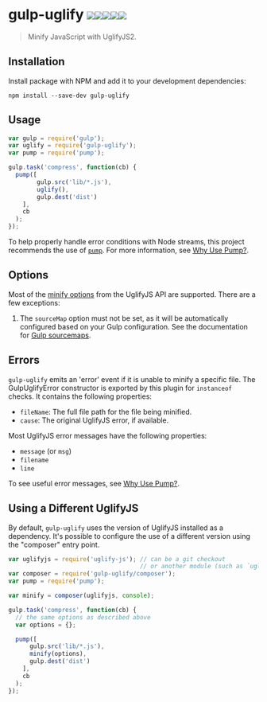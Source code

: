 # gulp-uglify [![][travis-shield-img]][travis-shield][![][appveyor-shield-img]][appveyor-shield][![][npm-dl-shield-img]][npm-shield][![][npm-v-shield-img]][npm-shield][![][coveralls-shield-img]][coveralls-shield]

> Minify JavaScript with UglifyJS2.

## Installation

Install package with NPM and add it to your development dependencies:

`npm install --save-dev gulp-uglify`

## Usage

```javascript
var gulp = require('gulp');
var uglify = require('gulp-uglify');
var pump = require('pump');

gulp.task('compress', function(cb) {
  pump([
        gulp.src('lib/*.js'),
        uglify(),
        gulp.dest('dist')
    ],
    cb
  );
});
```

To help properly handle error conditions with Node streams, this project
recommends the use of [`pump`](https://github.com/mafintosh/pump). For more
information, see [Why Use Pump?](docs/why-use-pump/README.md#why-use-pump).

## Options

Most of the [minify options](https://github.com/mishoo/UglifyJS2#minify-options) from
the UglifyJS API are supported. There are a few exceptions:

1. The `sourceMap` option must not be set, as it will be automatically configured
   based on your Gulp configuration. See the documentation for [Gulp sourcemaps][gulp-sm].

[gulp-sm]: https://github.com/gulp-sourcemaps/gulp-sourcemaps#usage

## Errors

`gulp-uglify` emits an 'error' event if it is unable to minify a specific file.
The GulpUglifyError constructor is exported by this plugin for `instanceof` checks.
It contains the following properties:

- `fileName`: The full file path for the file being minified.
- `cause`: The original UglifyJS error, if available.

Most UglifyJS error messages have the following properties:

- `message` (or `msg`)
- `filename`
- `line`

To see useful error messages, see [Why Use Pump?](docs/why-use-pump/README.md#why-use-pump).

## Using a Different UglifyJS

By default, `gulp-uglify` uses the version of UglifyJS installed as a dependency.
It's possible to configure the use of a different version using the "composer" entry point.

```javascript
var uglifyjs = require('uglify-js'); // can be a git checkout
                                     // or another module (such as `uglify-es` for ES6 support)
var composer = require('gulp-uglify/composer');
var pump = require('pump');

var minify = composer(uglifyjs, console);

gulp.task('compress', function(cb) {
  // the same options as described above
  var options = {};

  pump([
      gulp.src('lib/*.js'),
      minify(options),
      gulp.dest('dist')
    ],
    cb
  );
});
```

[travis-shield-img]: https://img.shields.io/travis/terinjokes/gulp-uglify/master.svg?label=Travis%20CI&style=flat-square
[travis-shield]: https://travis-ci.org/terinjokes/gulp-uglify
[appveyor-shield-img]: https://img.shields.io/appveyor/ci/terinjokes/gulp-uglify/master.svg?label=AppVeyor&style=flat-square
[appveyor-shield]: https://ci.appveyor.com/project/terinjokes/gulp-uglify
[npm-dl-shield-img]: https://img.shields.io/npm/dm/gulp-uglify.svg?style=flat-square
[npm-shield]: http://browsenpm.org/package/gulp-uglify
[npm-v-shield-img]: https://img.shields.io/npm/v/gulp-uglify.svg?style=flat-square
[coveralls-shield-img]: https://img.shields.io/coveralls/terinjokes/gulp-uglify/master.svg?style=flat-square
[coveralls-shield]: https://coveralls.io/github/terinjokes/gulp-uglify
